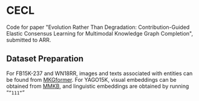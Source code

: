 # CECL  
Code for paper "Evolution Rather Than Degradation: Contribution-Guided Elastic Consensus Learning for Multimodal Knowledge Graph Completion", submitted to ARR.  
## Dataset Preparation  
For FB15K-237 and WN18RR, images and texts associated with entities can be found from [MKGformer](https://github.com/zjunlp/MKGformer). For YAGO15K, visual embeddings can be obtained from [MMKB](https://github.com/mniepert/mmkb), and linguistic embeddings are obtained by running “``”111“``”
